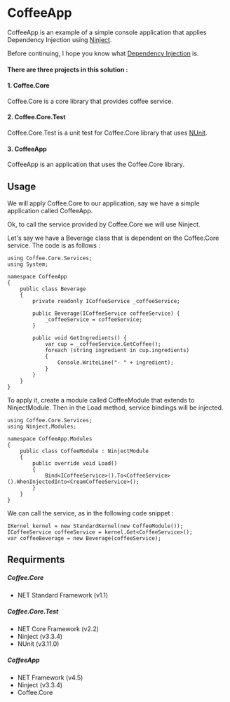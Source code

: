 # CoffeeApp
CoffeeApp is an example of a simple console application that applies Dependency Injection using [Ninject](http://www.ninject.org/).

Before continuing, I hope you know what [Dependency Injection](https://en.wikipedia.org/wiki/Dependency_injection) is.

#### There are three projects in this solution :

#### 1. Coffee.Core
Coffee.Core is a core library that provides coffee service.

#### 2. Coffee.Core.Test
Coffee.Core.Test is a unit test for Coffee.Core library that uses [NUnit](https://nunit.org/).

#### 3. CoffeeApp
CoffeeApp is an application that uses the Coffee.Core library.

## Usage
We will apply Coffee.Core to our application, say we have a simple application called CoffeeApp.

Ok, to call the service provided by Coffee.Core we will use Ninject.

Let's say we have a Beverage class that is dependent on the Coffee.Core service. The code is as follows :
```
using Coffee.Core.Services;
using System;

namespace CoffeeApp
{
    public class Beverage
    {
        private readonly ICoffeeService _coffeeService;

        public Beverage(ICoffeeService coffeeService) {
            _coffeeService = coffeeService;
        }

        public void GetIngredients() {
            var cup = _coffeeService.GetCoffee();
            foreach (string ingredient in cup.ingredients)
            {
                Console.WriteLine("- " + ingredient);
            }
        }
    }
}

```
To apply it, create a module called CoffeeModule that extends to NinjectModule. Then in the Load method, service bindings will be injected.
```
using Coffee.Core.Services;
using Ninject.Modules;

namespace CoffeeApp.Modules
{
    public class CoffeeModule : NinjectModule
    {
        public override void Load()
        {
            Bind<ICoffeeService>().To<CoffeeService>().WhenInjectedInto<CreamCoffeeService>();
        }
    }
}

```
We can call the service, as in the following code snippet :
```
IKernel kernel = new StandardKernel(new CoffeeModule());
ICoffeeService coffeeService = kernel.Get<CoffeeService>();
var coffeeBeverage = new Beverage(coffeeService);
```

## Requirments

##### Coffee.Core
- NET Standard Framework (v1.1)

##### Coffee.Core.Test 
- NET Core Framework (v2.2)
- Ninject (v3.3.4)
- NUnit (v3.11.0)

##### CoffeeApp 
- NET Framework (v4.5)
- Ninject (v3.3.4)
- Coffee.Core
